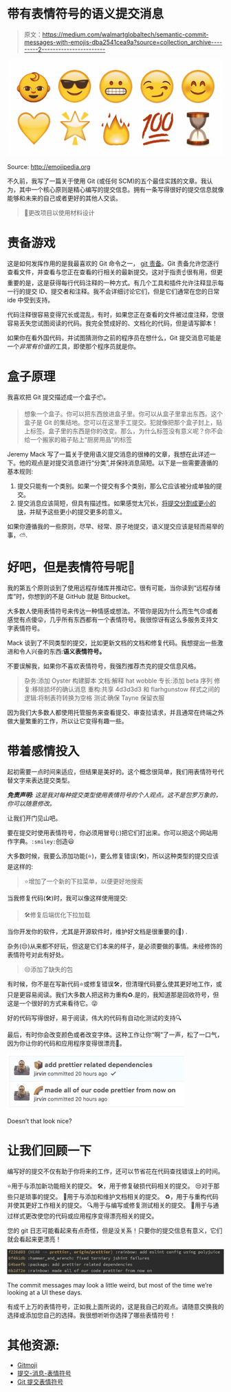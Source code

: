 # 带有表情符号的语义提交消息

> 原文：<https://medium.com/walmartglobaltech/semantic-commit-messages-with-emojis-dba2541cea9a?source=collection_archive---------2----------------------->

![](img/8d42bf878249b5893e31852c10ea02db.png)

Source: http://emojipedia.org

不久前，我写了一篇关于使用 Git (或任何 SCM)的五个最佳实践的文章。我认为，其中一个核心原则是精心编写的提交信息。拥有一条写得很好的提交信息就像能够和未来的自己或者更好的其他人交谈。

> 🌈更改项目以使用材料设计

# 责备游戏

这是如何发挥作用的是我最喜欢的 Git 命令之一， [git 责备](https://git-scm.com/docs/git-blame)。Git 责备允许您逐行查看文件，并查看与您正在查看的行相关的最新提交。这对于指责☝️很有用，但更重要的是，这是获得每行代码注释的一种方式。有几个工具和插件允许注释显示每一行的提交 ID、提交者和注释。我不会详细讨论它们，但是它们通常在您的日常 ide 中受到支持。

代码注释很容易变得冗长或混乱，有时，如果您正在查看的文件被过度注释，您很容易丢失您试图阅读的代码。我完全赞成好的、文档化的代码，但是请写脚本！

如果你在看外国代码，并试图猜测你之前的程序员在想什么，Git 提交消息可能是一个*非常有价值的*工具，即使那个程序员就是你。

# 盒子原理

我喜欢把 Git 提交描述成一个盒子📦。

> 想象一个盒子。你可以把东西放进盒子里。你可以从盒子里拿出东西。这个盒子是 Git 的集结地。您可以在这里手工提交。犯就像把那个盒子封上，贴上标签。盒子里的东西是你的改变。那么，为什么标签没有意义呢？你不会给一个搬家的箱子贴上“厨房用品”的标签

Jeremy Mack 写了一篇关于使用语义提交消息的很棒的文章，我想在此详述一下。他的观点是对提交消息进行“分类”,并保持消息简短。以下是一些需要遵循的基本规则:

1.  提交只能有一个类别。如果一个提交有多个类别，那么它应该被分成单独的提交。
2.  提交消息应该简短，但具有描述性。如果感觉太冗长，[将提交分割成更小的块](https://www.bignerdranch.com/blog/using-git-hunks/)，并赋予这些更小的提交更多的意义。

如果你遵循我的一些原则，尽早、经常、原子地提交，语义提交应该是轻而易举的事，⛅️.

# 好吧，但是表情符号呢🤔

我的第五个原则谈到了使用远程存储库并推动它。很有可能，当你读到“远程存储库”时，你想到的不是 GitHub 就是 Bitbucket。

大多数人使用表情符号来传达一种情感或想法。不管你是因为什么而生气😠或者感觉有点傻😜，几乎所有东西都有一个表情符号。我很惊讶有这么多服务支持文字表情符号。

Mack 谈到了不同类型的提交，比如更新文档的文档和修复代码。我想提出一些激进和令人兴奋的东西:**语义表情符号。**

不要误解我，如果你不喜欢表情符号，我强烈推荐杰克的提交信息风格。

> 杂务:添加 Oyster 构建脚本
> 文档:解释 hat wobble
> 专长:添加 beta 序列
> 修复:移除损坏的确认消息
> 重构:共享 4d3d3d3 和 flarhgunstow
> 样式之间的逻辑:将制表符转换为空格
> 测试:确保 Tayne 保留衣服

因为我们大多数人都使用托管服务来查看提交、审查拉请求，并且通常在终端之外做大量繁重的工作，所以让它变得有趣一些。

# 带着感情投入

起初需要一点时间来适应，但结果是美好的。这个概念很简单，我们用表情符号代替文字来表达提交类型。

***免责声明:*** *这是我对每种提交类型使用表情符号的个人观点。这不是包罗万象的，你可以随意修改。*

让我们开门见山吧。

要在提交时使用表情符号，你必须用冒号(:)把它们打出来。你可以把这个网站用作字典。`:smiley:`创造😃

大多数时候，我要么添加功能(⭐️)，要么修复错误(🛠)，所以这种类型的提交应该是这样的:

> ⭐️增加了一个新的下拉菜单，以便更好地搜索

当我修复代码(🛠)时，我可以像这样使用提交:

> 🛠修复后端优化下拉加载

当你开发你的软件，尤其是开源软件时，维护好文档是很重要的(📝) .

杂务(😒)从来都不好玩，但这是它们本来的样子，是必须要做的事情。未经修饰的表情符号对此有好处。

> 😒添加了缺失的包

有时候，你不是在写新代码⭐️或修复错误🛠，但清理代码要么使其更好地工作，或只是更容易阅读。我们大多数人把这称为重构♻️.是的，我知道那是回收符号，但这是一个很好的方式来看待它。😜

好的代码写得很好，易于阅读，伟大的代码有自动化测试的支持🔍

最后，有时你会改变颜色或者改变字体。这种工作让你“啊”了一声，松了一口气，因为你让你的代码和应用程序变得很漂亮🌈。

![](img/f4d9970c239e4f693e7c973a0f0cf27b.png)

Doesn’t that look nice?

# 让我们回顾一下

编写好的提交不仅有助于你将来的工作，还可以节省花在代码查找错误上的时间。

⭐️用于与添加新功能相关的提交。
🛠，用于修复破损代码相关的提交。
😒对于那些只是琐事的提交。
📝用于与添加和维护文档相关的提交。
♻️，用于与重构代码并使其更好工作相关的提交。
🔍用于与编写或修复测试相关的提交。
🌈用于与通过样式更改使您的代码或应用程序变得漂亮相关的提交。

您的 git 日志可能看起来有点奇怪，但是没关系！只要你的提交信息有意义，它们就会看起来更漂亮！

![](img/f84cfa3c7fccd472611adc769692c08c.png)

The commit messages may look a little weird, but most of the time we’re looking at a UI these days.

有成千上万的表情符号，正如我上面所说的，这是我自己的观点。请随意交换我的选择或添加您自己的选择。我很想听听你选择了哪些表情符号！

# 其他资源:

*   [Gitmoji](https://gitmoji.carloscuesta.me/)
*   [提交-消息-表情符号](https://github.com/dannyfritz/commit-message-emoji)
*   [Git 提交表情符号](https://gist.github.com/parmentf/035de27d6ed1dce0b36a)
